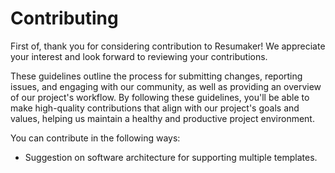 # Contributing

First of, thank you for considering contribution to Resumaker! We appreciate
your interest and look forward to reviewing your contributions.

These guidelines outline the process for submitting changes, reporting issues,
and engaging with our community, as well as providing an overview of our
project's workflow. By following these guidelines, you'll be able to make
high-quality contributions that align with our project's goals and values,
helping us maintain a healthy and productive project environment.

You can contribute in the following ways:

+ Suggestion on software architecture for supporting multiple templates.